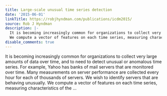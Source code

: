 ```yaml
---
title: Large-scale unusual time series detection
date: '2015-06-01'
linkTitle: https://robjhyndman.com/publications/icdm2015/
source: Rob J Hyndman
description: |-
  It is becoming increasingly common for organizations to collect very large amounts of data over time, and to need to detect unusual or anomalous time series. For example, Yahoo has banks of mail servers that are monitored over time. Many measurements on server performance are collected every hour for each of thousands of servers. We wish to identify servers that are behaving unusually.
  We compute a vector of features on each time series, measuring characteristics of the ...
disable_comments: true
---
```

It is becoming increasingly common for organizations to collect very large amounts of data over time, and to need to detect unusual or anomalous time series. For example, Yahoo has banks of mail servers that are monitored over time. Many measurements on server performance are collected every hour for each of thousands of servers. We wish to identify servers that are behaving unusually.
We compute a vector of features on each time series, measuring characteristics of the ...